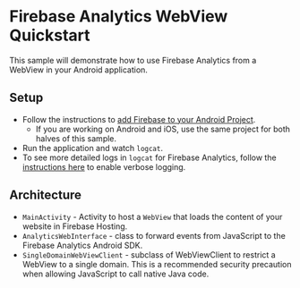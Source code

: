 # Firebase Analytics WebView Quickstart

This sample will demonstrate how to use Firebase Analytics from a WebView
in your Android application.

## Setup

  * Follow the instructions to [add Firebase to your Android Project](https://firebase.google.com/docs/android/setup).
    * If you are working on Android and iOS, use the same project for both
      halves of this sample.
  * Run the application and watch `logcat`.
  * To see more detailed logs in `logcat` for Firebase Analytics, follow
    the [instructions here](https://firebase.google.com/docs/analytics/android/events#view_events_in_the_android_studio_debug_log)
    to enable verbose logging.

## Architecture

  * `MainActivity` - Activity to host a `WebView` that loads the content of
    your website in Firebase Hosting.
  * `AnalyticsWebInterface` - class to forward events from JavaScript to
    the Firebase Analytics Android SDK.
  * `SingleDomainWebViewClient` - subclass of WebViewClient to restrict a
    WebView to a single domain. This is a recommended security precaution
    when allowing JavaScript to call native Java code.
